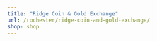 ```yaml
---
title: "Ridge Coin & Gold Exchange"
url: /rochester/ridge-coin-and-gold-exchange/
shop: shop
---
```

